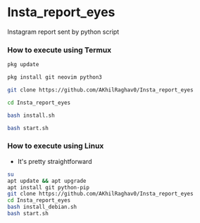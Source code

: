 # Insta_report_eyes
Instagram report sent by python script


### How to execute using Termux
```bash
pkg update

pkg install git neovim python3

git clone https://github.com/AKhilRaghav0/Insta_report_eyes

cd Insta_report_eyes

bash install.sh

bash start.sh
```

### How to execute using Linux

* It's pretty straightforward

```bash
su
apt update && apt upgrade
apt install git python-pip
git clone https://github.com/AKhilRaghav0/Insta_report_eyes
cd Insta_report_eyes
bash install_debian.sh
bash start.sh
```
